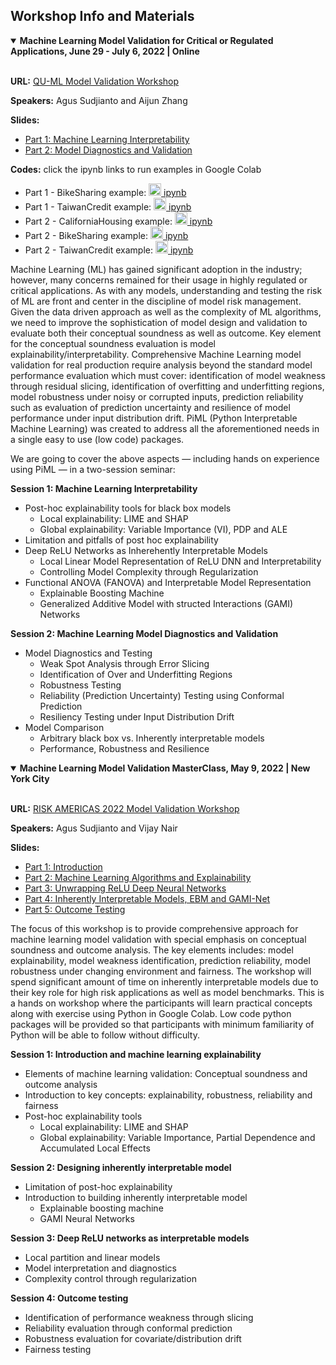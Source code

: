 ## Workshop Info and Materials


<details open>
  <summary><strong>Machine Learning Model Validation for Critical or Regulated Applications, June 29 - July 6, 2022 | Online</strong></summary><br /> 

**URL:** [QU-ML Model Validation Workshop](https://mlmodelvalidation.splashthat.com/)

**Speakers:** Agus Sudjianto and Aijun Zhang

**Slides:** 
  - [Part 1: Machine Learning Interpretability](https://github.com/SelfExplainML/PiML-Toolbox/blob/main/docs/Workshop/202206Workshop-Part1%20ML%20Interpretability.pdf) 
  - [Part 2: Model Diagnostics and Validation](#)

**Codes:** click the ipynb links to run examples in Google Colab
  - Part 1 - BikeSharing example: <a style="text-laign: 'center'" target="_blank" href="https://colab.research.google.com/github/SelfExplainML/PiML-Toolbox/blob/main/docs/Workshop/202206Workshop-Part1%20InterpretableML%20BikeSharing.ipynb"><img src="https://github.com/SelfExplainML/PiML-Toolbox/blob/main/examples/results/LogoColab.png" width="20">  ipynb</a> 
  - Part 1 - TaiwanCredit example: <a style="text-laign: 'center'" target="_blank" href="https://colab.research.google.com/github/SelfExplainML/PiML-Toolbox/blob/main/docs/Workshop/202206Workshop-Part1%20InterpretableML_TaiwanCredit.ipynb"><img src="https://github.com/SelfExplainML/PiML-Toolbox/blob/main/examples/results/LogoColab.png" width="20">  ipynb</a>  
  - Part 2 - CaliforniaHousing example: <a style="text-laign: 'center'" target="_blank" href="https://colab.research.google.com/github/SelfExplainML/PiML-Toolbox/blob/main/docs/Workshop/202206Workshop-Part2%20Model_Diagnostics_CaliforniaHousing.ipynb"><img src="https://github.com/SelfExplainML/PiML-Toolbox/blob/main/examples/results/LogoColab.png" width="20">  ipynb</a>  
  - Part 2 - BikeSharing example: <a style="text-laign: 'center'" target="_blank" href="https://colab.research.google.com/github/SelfExplainML/PiML-Toolbox/blob/main/docs/Workshop/202206Workshop-Part2%20Model_Diagnostics_BikeSharing.ipynb"><img src="https://github.com/SelfExplainML/PiML-Toolbox/blob/main/examples/results/LogoColab.png" width="20">  ipynb</a>  
  - Part 2 - TaiwanCredit example: <a style="text-laign: 'center'" target="_blank" href="https://colab.research.google.com/github/SelfExplainML/PiML-Toolbox/blob/main/docs/Workshop/202206Workshop-Part2%20Model_Diagnostics_TaiwanCredit.ipynb"><img src="https://github.com/SelfExplainML/PiML-Toolbox/blob/main/examples/results/LogoColab.png" width="20">  ipynb</a>  

Machine Learning (ML) has gained significant adoption in the industry; however, many concerns remained for their usage in highly regulated or critical applications. As with any models, understanding and testing the risk of ML are front and center in the discipline of model risk management. Given the data driven approach as well as the complexity of ML algorithms, we need to improve the sophistication of model design and validation to evaluate both their conceptual soundness as well as outcome. Key element for the conceptual soundness evaluation is model explainability/interpretability. Comprehensive Machine Learning model validation for real production require analysis beyond the standard model performance evaluation which must cover: identification of model weakness through residual slicing, identification of overfitting and underfitting regions, model robustness under noisy or corrupted inputs, prediction reliability such as evaluation of prediction uncertainty and resilience of model performance under input distribution drift. PiML (Python Interpretable Machine Learning) was created to address all the aforementioned needs in a single easy to use (low code) packages.

We are going to cover the above aspects — including hands on experience using PiML — in a two-session seminar:

**Session 1: Machine Learning Interpretability**

- Post-hoc explainability tools for black box models
  - Local explainability: LIME and SHAP
  - Global explainability: Variable Importance (VI), PDP and ALE
- Limitation and pitfalls of post hoc explainability
- Deep ReLU Networks as Inherehently Interpretable Models
  - Local Linear Model Representation of ReLU DNN and Interpretability
  - Controlling Model Complexity through Regularization
- Functional ANOVA (FANOVA) and Interpretable Model Representation
  - Explainable Boosting Machine
  - Generalized Additive Model with structed Interactions (GAMI) Networks

**Session 2: Machine Learning Model Diagnostics and Validation**

- Model Diagnostics and Testing
  - Weak Spot Analysis through Error Slicing
  - Identification of Over and Underfitting Regions
  - Robustness Testing
  - Reliability (Prediction Uncertainty) Testing using Conformal Prediction
  - Resiliency Testing under Input Distribution Drift
- Model Comparison
  - Arbitrary black box vs. Inherently interpretable models
  - Performance, Robustness and Resilience

</details>  



<details open>
  <summary><strong> Machine Learning Model Validation MasterClass, May 9, 2022 | New York City</strong></summary><br />

**URL:** [RISK AMERICAS 2022 Model Validation Workshop](https://www.cefpro.com/forthcoming-events/risk-americas/#section-1643126595388-11-2)

**Speakers:** Agus Sudjianto and Vijay Nair

**Slides:** 
  - [Part 1: Introduction](https://github.com/SelfExplainML/PiML-Toolbox/blob/main/docs/Workshop/202205MasterClass-Part1%20Intro.pdf)
  - [Part 2: Machine Learning Algorithms and Explainability](https://github.com/SelfExplainML/PiML-Toolbox/blob/main/docs/Workshop/202205MasterClass-Part2%20Ml-Algorithms-Explainability.pdf)
  - [Part 3: Unwrapping ReLU Deep Neural Networks](https://github.com/SelfExplainML/PiML-Toolbox/blob/main/docs/Workshop/202205MasterClass-Part3%20ReLU-DNN.pdf)
  - [Part 4: Inherently Interpretable Models, EBM and GAMI-Net](https://github.com/SelfExplainML/PiML-Toolbox/blob/main/docs/Workshop/202205MasterClass-Part4%20EBM%20and%20GAMI-Net.pdf)
  - [Part 5: Outcome Testing](https://github.com/SelfExplainML/PiML-Toolbox/blob/main/docs/Workshop/202205MasterClass-Part5%20Outcome%20Testing.pdf)

The focus of this workshop is to provide comprehensive approach for machine learning model validation with special emphasis on conceptual soundness and outcome analysis. The key elements includes: model explainability, model weakness identification, prediction reliability, model robustness under changing environment and fairness. The workshop will spend significant amount of time on inherently interpretable models due to their key role for high risk applications as well as model benchmarks. This is a hands on workshop where the participants will learn practical concepts along with exercise using Python in Google Colab. Low code python packages will be provided so that participants with minimum familiarity of Python will be able to follow without difficulty.
  
**Session 1: Introduction and machine learning explainability**

- Elements of machine learning validation: Conceptual soundness and outcome analysis
- Introduction to key concepts: explainability, robustness, reliability and fairness
- Post-hoc explainability tools
  - Local explainability: LIME and SHAP 
  - Global explainability: Variable Importance,  Partial Dependence and Accumulated Local Effects

**Session 2: Designing inherently interpretable model**

- Limitation of post-hoc explainability
- Introduction to building inherently interpretable model
  - Explainable boosting machine
  - GAMI Neural Networks

**Session 3: Deep ReLU networks as interpretable models**

- Local partition and linear models
- Model interpretation and diagnostics
- Complexity control through regularization

**Session 4: Outcome testing**

- Identification of performance weakness through slicing
- Reliability evaluation through conformal prediction
- Robustness evaluation for covariate/distribution drift
- Fairness testing

</details>  
